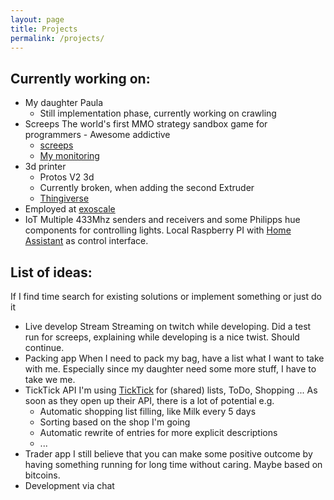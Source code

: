 ```yaml
---
layout: page
title: Projects
permalink: /projects/
---
```


## Currently working on:

 - My daughter Paula
   - Still implementation phase, currently working on crawling
 - Screeps
   The world's first MMO strategy sandbox game for programmers - Awesome addictive 
   - [screeps]
   - [My monitoring]
 - 3d printer
   - Protos V2 3d
   - Currently broken, when adding the second Extruder
   - [Thingiverse]
 - Employed at [exoscale]
 - IoT
   Multiple 433Mhz senders and receivers and some Philipps hue components for
   controlling lights. Local Raspberry PI with [Home Assistant] as control
   interface.
   
## List of ideas:
If I find time search for existing solutions or implement something or just
do it

 - Live develop Stream
   Streaming on twitch while developing. Did a test run for screeps,
   explaining while developing is a nice twist. Should continue.
 - Packing app
   When I need to pack my bag, have a list what I want to take with me.
   Especially since my daughter need some more stuff, I have to take we me.
 - TickTick API
   I'm using [TickTick] for (shared) lists, ToDo, Shopping ...
   As soon as they open up their API, there is a lot of potential e.g.
    - Automatic shopping list filling, like Milk every 5 days
    - Sorting based on the shop I'm going
    - Automatic rewrite of entries for more explicit descriptions
    - ...
 - Trader app
   I still believe that you can make some positive outcome by having something
   running for long time without caring. Maybe based on bitcoins.
 - Development via chat
   
   
[exoscale]: https://www.exoscale.ch/
[Home Assistant]: https://home-assistant.io/
[My monitoring]: http://basis.tooangel.de:1337/
[Thingiverse]: https://www.thingiverse.com/TooAngel
[screeps]: https://screeps.com/
[TickTick]: https://ticktick.com/